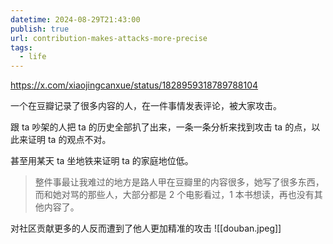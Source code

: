 ```yaml
---
datetime: 2024-08-29T21:43:00
publish: true
url: contribution-makes-attacks-more-precise
tags:
  - life
---
```

https://x.com/xiaojingcanxue/status/1828959318789788104

一个在豆瓣记录了很多内容的人，在一件事情发表评论，被大家攻击。

跟 ta 吵架的人把 ta 的历史全部扒了出来，一条一条分析来找到攻击 ta 的点，以此来证明 ta 的观点不对。

甚至用某天 ta 坐地铁来证明 ta 的家庭地位低。

> 整件事最让我难过的地方是路人甲在豆瓣里的内容很多，她写了很多东西，而和她对骂的那些人，大部分都是 2 个电影看过，1 本书想读，再也没有其他内容了。

对社区贡献更多的人反而遭到了他人更加精准的攻击
![[douban.jpeg]]